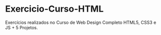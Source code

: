 # Exercicio-Curso-HTML
Exercícios realizados no Curso de Web Design Completo HTML5, CSS3 e JS + 5 Projetos.
